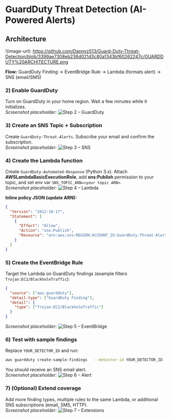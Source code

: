 # GuardDuty Threat Detection (AI-Powered Alerts)


## Architecture
!(image-url): https://github.com/Dannyz513/Guard-Duty-Threat-Detection/blob/3399ae7308eb236d021d3c80a1343bf60262247c/GUARDDUTY%20ARCHITECTURE.png

**Flow:** GuardDuty Finding → EventBridge Rule → Lambda (formats alert) → SNS (email/SMS)

### 2) Enable GuardDuty
Turn on GuardDuty in your home region. Wait a few minutes while it initializes.  
_Screenshot placeholder:_ ![Step 2 – GuardDuty](images/step2_guardduty_placeholder.png)

### 3) Create an SNS Topic + Subscription
Create `GuardDuty-Threat-Alerts`. Subscribe your email and confirm the subscription.  
_Screenshot placeholder:_ ![Step 3 – SNS](images/step3_sns_placeholder.png)

### 4) Create the Lambda function
Create `GuardDuty-Automated-Response` (Python 3.x). Attach **AWSLambdaBasicExecutionRole**, add **sns:Publish** permission to your topic, and set env var `SNS_TOPIC_ARN=<your topic ARN>`.  
_Screenshot placeholder:_ ![Step 4 – Lambda](images/step4_lambda_placeholder.png)

**Inline policy JSON (update ARN):**
```json
{
  "Version": "2012-10-17",
  "Statement": [
    {
      "Effect": "Allow",
      "Action": "sns:Publish",
      "Resource": "arn:aws:sns:REGION:ACCOUNT_ID:GuardDuty-Threat-Alerts"
    }
  ]
}
```

### 5) Create the EventBridge Rule
Target the Lambda on GuardDuty findings (example filters `Trojan:EC2/BlackholeTraffic`):
```json
{
  "source": ["aws.guardduty"],
  "detail-type": ["GuardDuty Finding"],
  "detail": {
    "type": ["Trojan:EC2/BlackholeTraffic"]
  }
}
```
_Screenshot placeholder:_ ![Step 5 – EventBridge](images/step5_eventbridge_placeholder.png)

### 6) Test with sample findings
Replace `YOUR_DETECTOR_ID` and run:
```bash
aws guardduty create-sample-findings   --detector-id YOUR_DETECTOR_ID   --finding-types "Trojan:EC2/BlackholeTraffic"
```
You should receive an SNS email alert.  
_Screenshot placeholder:_ ![Step 6 – Alert](images/step6_alert_placeholder.png)

### 7) (Optional) Extend coverage
Add more finding types, multiple rules to the same Lambda, or additional SNS subscriptions (email, SMS, HTTP).  
_Screenshot placeholder:_ ![Step 7 – Extensions](images/step7_extensions_placeholder.png)
